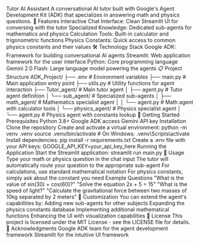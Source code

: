 Tutor AI Assistant
A conversational AI tutor built with Google's Agent Development Kit (ADK) that specializes in answering math and physics questions.
🌟 Features
Interactive Chat Interface: Clean Streamlit UI for conversing with the tutor
Specialized Knowledge: Dedicated sub-agents for mathematics and physics
Calculation Tools: Built-in calculator and trigonometric functions
Physics Constants: Quick access to common physics constants and their values
🛠️ Technology Stack
Google ADK: Framework for building conversational AI agents
Streamlit: Web application framework for the user interface
Python: Core programming language
Gemini 2.0 Flash: Large language model powering the agents
📋 Project Structure
ADK_Project/
├── .env                  # Environment variables
├── main.py               # Main application entry point
├── utils.py              # Utility functions for agent interaction
├── Tutor_agent/          # Main tutor agent
│   ├── agent.py          # Tutor agent definition
│   └── sub_agent/        # Specialized sub-agents
│       ├── math_agent/   # Mathematics specialist agent
│       │   └── agent.py  # Math agent with calculator tools
│       └── physics_agent/ # Physics specialist agent
│           └── agent.py  # Physics agent with constants lookup
🚀 Getting Started
Prerequisites
Python 3.8+
Google ADK access
Gemini API key
Installation
Clone the repository
Create and activate a virtual environment:
python -m venv .venv
source .venv/bin/activate  # On Windows: .venv\Scripts\activate
Install dependencies:
pip install -r requirements.txt
Create a .env file with your API keys:
GOOGLE_API_KEY=your_api_key_here
Running the Application
Start the Streamlit application:
streamlit run main.py
💬 Usage
Type your math or physics question in the chat input
The tutor will automatically route your question to the appropriate sub-agent
For calculations, use standard mathematical notation
For physics constants, simply ask about the constant you need
Example Questions
"What is the value of sin(30) + cos(60)?"
"Solve the equation 2x + 5 = 15"
"What is the speed of light?"
"Calculate the gravitational force between two masses of 10kg separated by 2 meters"
🔧 Customization
You can extend the agent's capabilities by:
Adding new sub-agents for other subjects
Expanding the physics constants database
Implementing additional mathematical functions
Enhancing the UI with visualization capabilities
📝 License
This project is licensed under the MIT License - see the LICENSE file for details.
🙏 Acknowledgments
Google ADK team for the agent development framework
Streamlit for the intuitive UI framework
